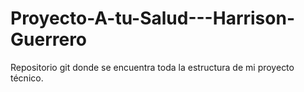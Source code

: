 # Proyecto-A-tu-Salud---Harrison-Guerrero
Repositorio git donde se encuentra toda la estructura de mi proyecto técnico.
